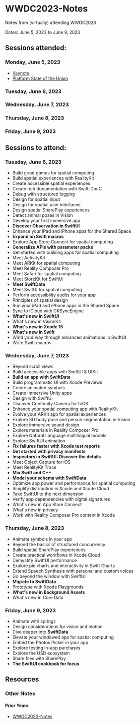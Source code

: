 # WWDC2023-Notes

Notes from (virtually) attending WWDC2023

Dates: June 5, 2023 to June 9, 2023

## Sessions attended:

### Monday, June 5, 2023

- [Keynote](keynote-2023.md)
- [Platform State of the Union](platform-state-of-the-union-2023.md)

### Tuesday, June 6, 2023

### Wednesday, June 7, 2023

### Thursday, June 8, 2023

### Friday, June 9, 2023

## Sessions to attend:

### Tuesday, June 6, 2023

- Build great games for spatial computing
- Build spatial experiences with RealityKit
- Create accessible spatial experiences
- Create rich documentation with Swift-DocC
- Debug with structured logging
- Design for spatial input
- Design for spatial user interfaces
- Design spatial SharePlay experiences
- Detect animal poses in Vision
- Develop your first immersive app
- **Discover Observation in SwiftUI**
- Enhance your iPad and iPhone apps for the Shared Space
- **Expand on Swift macros**
- Explore App Store Connect for spatial computing
- **Generalize APIs with parameter packs**
- Get started with building apps for spatial computing
- Meet ActivityKit
- Meet ARKit for spatial computing
- Meet Reality Composer Pro
- Meet Safari for spatial computing
- Meet StoreKit for SwiftUI
- **Meet SwiftData**
- Meet SwitUI for spatial computing
- Perform accessibility audits for your app
- Principles of spatial design
- Run your iPad and iPhone apps in the Shared Space
- Sync to iCloud with CKSyncEngine
- **What's new in SwiftUI**
- What's new in VisionKit
- **What's new in Xcode 15**
- **What's new in Swift**
- Wind your way through advanced animations in SwiftUI
- Write Swift macros

### Wednesday, June 7, 2023

- Beyond scroll views
- Build accessible apps with SwiftUI & UIKit
- **Build an app with SwiftData**
- Build programmatic UI with Xcode Previews
- Create animated symbols
- Create immersive Unity apps
- Design with SwiftUI
- Discover Continuity Camera for tvOS
- Enhance your spatial computing app with RealityKit
- Evolve your ARKit app for spatial experiences
- Explore 3D body pose and person segmentation in Vision
- Explore immersive sound design
- Explore materials in Reality Composer Pro
- Explore Natural Language multilingual models
- Explore SwiftUI animation
- **Fix failures faster with Xcode test reports**
- **Get started with privacy manifests**
- **Inspectors in SwiftUI: Discover the details**
- Meet Object Capture for iOS
- Meet RealityKit Trace
- **Mix Swift and C++**
- **Model your schema with SwiftData**
- Optimize app power and performance for spatial computing
- Simplify distribution in Xcode and Xcode Cloud
- Take SwiftUI to the next dimension
- Verify app dependencies with digital signatures
- What's new in App Store Connect
- What's new in privacy
- Work with Reality Composer Pro content in Xcode

### Thursday, June 8, 2023

- Animate symbols in your app
- Beyond the basics of structured concurrency
- Build spatial SharePlay experiences
- Create practical workflows in Xcode Cloud
- Demystify SwiftUI performance
- Explore pie charts and interactivity in Swift Charts
- Extend Speech Synthesis with personal and custom voices
- Go beyond the window with SwiftUI
- **Migrate to SwiftData**
- Prototype with Xcode Playgrounds
- **What's new in Background Assets**
- What's new in Core Data

### Friday, June 9, 2023

- Animate with springs
- Design considerations for vision and motion
- Dive deeper into **SwiftData**
- Elevate your windowed app for spatial computing
- Embed the Photos Picker in your app
- Explore testing in-app purchases
- Explore the USD ecosystem
- Share files with SharePlay
- **The SwiftUI cookbook for focus**

## Resources

### Other Notes

#### Prior Years

- [WWDC2022-Notes](https://github.com/dacharyc/WWDC2022-Notes/)
